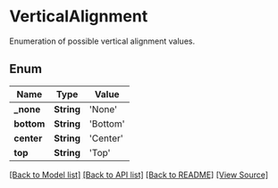 # VerticalAlignment
Enumeration of possible vertical alignment values.

## Enum
Name | Type | Value
------------ | ------------- | -------------
**_none** | **String** | 'None'
**bottom** | **String** | 'Bottom'
**center** | **String** | 'Center'
**top** | **String** | 'Top'

[[Back to Model list]](../README.md#documentation-for-models) [[Back to API list]](../README.md#documentation-for-api-endpoints) [[Back to README]](../README.md) [[View Source]](../AsposePdfCloud/Models/VerticalAlignment.swift)

